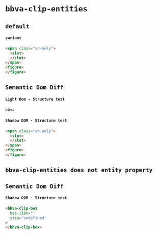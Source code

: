 # `bbva-clip-entities`

## `default`

####   `variant`

```html
<span class="sr-only">
  <slot>
  </slot>
</span>
<figure>
</figure>

```

##   `Semantic Dom Diff`

####     `Light Dom - Structure test`

```html
bbva

```

####     `Shadow DOM - Structure test`

```html
<span class="sr-only">
  <slot>
  </slot>
</span>
<figure>
</figure>

```

## `bbva-clip-entities does not entity property`

##   `Semantic Dom Diff`

####     `Shadow DOM - Structure test`

```html
<bbva-clip-box
  has-i18n=""
  size="undefined"
>
</bbva-clip-box>

```

